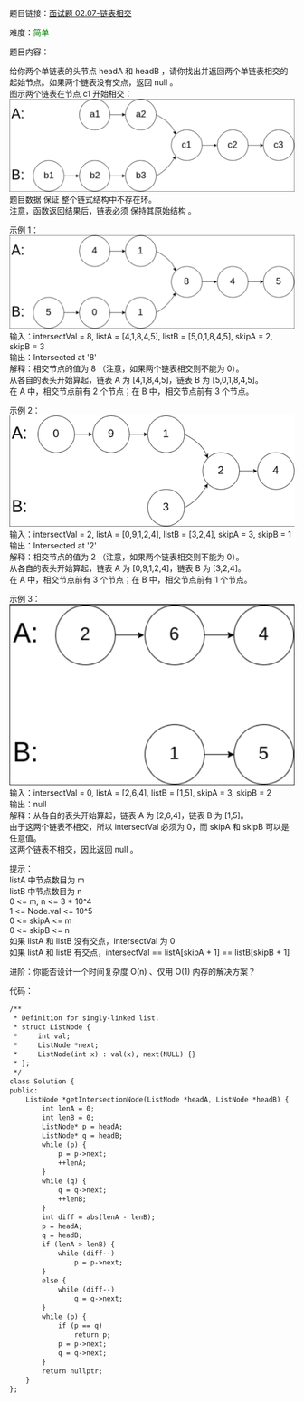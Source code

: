 题目链接：[面试题 02.07-链表相交](https://leetcode-cn.com/problems/intersection-of-two-linked-lists-lcci/)

难度：<font color="Green">简单</font>

题目内容：

给你两个单链表的头节点 headA 和 headB ，请你找出并返回两个单链表相交的起始节点。如果两个链表没有交点，返回 null 。<br>
图示两个链表在节点 c1 开始相交：<br>
![相交](./链表相交-图1.png)<br>
题目数据 保证 整个链式结构中不存在环。<br>
注意，函数返回结果后，链表必须 保持其原始结构 。

示例 1：<br>
![示例1](./链表相交-图2.png)<br>
输入：intersectVal = 8, listA = [4,1,8,4,5], listB = [5,0,1,8,4,5], skipA = 2, skipB = 3<br>
输出：Intersected at '8'<br>
解释：相交节点的值为 8 （注意，如果两个链表相交则不能为 0）。<br>
从各自的表头开始算起，链表 A 为 [4,1,8,4,5]，链表 B 为 [5,0,1,8,4,5]。<br>
在 A 中，相交节点前有 2 个节点；在 B 中，相交节点前有 3 个节点。

示例 2：<br>
![示例2](./链表相交-图3.png)<br>
输入：intersectVal = 2, listA = [0,9,1,2,4], listB = [3,2,4], skipA = 3, skipB = 1<br>
输出：Intersected at '2'<br>
解释：相交节点的值为 2 （注意，如果两个链表相交则不能为 0）。<br>
从各自的表头开始算起，链表 A 为 [0,9,1,2,4]，链表 B 为 [3,2,4]。<br>
在 A 中，相交节点前有 3 个节点；在 B 中，相交节点前有 1 个节点。

示例 3：<br>
![示例3](./链表相交-图4.png)<br>
输入：intersectVal = 0, listA = [2,6,4], listB = [1,5], skipA = 3, skipB = 2<br>
输出：null<br>
解释：从各自的表头开始算起，链表 A 为 [2,6,4]，链表 B 为 [1,5]。<br>
由于这两个链表不相交，所以 intersectVal 必须为 0，而 skipA 和 skipB 可以是任意值。<br>
这两个链表不相交，因此返回 null 。

提示：<br>
listA 中节点数目为 m<br>
listB 中节点数目为 n<br>
0 <= m, n <= 3 * 10^4<br>
1 <= Node.val <= 10^5<br>
0 <= skipA <= m<br>
0 <= skipB <= n<br>
如果 listA 和 listB 没有交点，intersectVal 为 0<br>
如果 listA 和 listB 有交点，intersectVal == listA[skipA + 1] == listB[skipB + 1]

进阶：你能否设计一个时间复杂度 O(n) 、仅用 O(1) 内存的解决方案？


代码：
```
/**
 * Definition for singly-linked list.
 * struct ListNode {
 *     int val;
 *     ListNode *next;
 *     ListNode(int x) : val(x), next(NULL) {}
 * };
 */
class Solution {
public:
    ListNode *getIntersectionNode(ListNode *headA, ListNode *headB) {
        int lenA = 0;
        int lenB = 0;
        ListNode* p = headA;
        ListNode* q = headB;
        while (p) {
            p = p->next;
            ++lenA;
        }
        while (q) {
            q = q->next;
            ++lenB;
        }
        int diff = abs(lenA - lenB);
        p = headA;
        q = headB;
        if (lenA > lenB) {
            while (diff--)
                p = p->next;
        }
        else {
            while (diff--)
                q = q->next;
        }
        while (p) {
            if (p == q)
                return p;
            p = p->next;
            q = q->next;
        }
        return nullptr;
    }
};
```